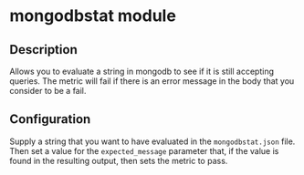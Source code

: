 # mongodbstat module

## Description

Allows you to evaluate a string in mongodb to see if it is still accepting queries.
The metric will fail if there is an error message in the body that you consider to
be a fail.

## Configuration

Supply a string that you want to have evaluated in the `mongodbstat.json` file. Then
set a value for the `expected_message` parameter that, if the value is found in the
resulting output, then sets the metric to pass.


